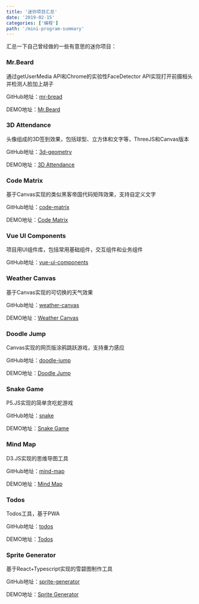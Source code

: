 ```yaml
---
title: '迷你项目汇总'
date: '2019-02-15'
categories: ['编程']
path: '/mini-program-summary'
---
```


汇总一下自己曾经做的一些有意思的迷你项目：

### Mr.Beard

通过getUserMedia API和Chrome的实验性FaceDetector API实现打开前摄相头并检测人脸加上胡子

GitHub地址：[mr-bread](https://github.com/silentmaker/mr-beard)

DEMO地址：[Mr.Beard](https://silentmaker.github.io/mr-beard)

### 3D Attendance

头像组成的3D签到效果，包括球型、立方体和文字等，ThreeJS和Canvas版本

GitHub地址：[3d-geometry](https://github.com/silentmaker/3d-geometry)

DEMO地址：[3D Attendance](https://silentmaker.github.io/3d-geometry)

### Code Matrix

基于Canvas实现的类似黑客帝国代码矩阵效果，支持自定义文字

GitHub地址：[code-matrix](https://github.com/silentmaker/code-matrix)

DEMO地址：[Code Matrix](https://silentmaker.github.io/code-matrix)

### Vue UI Components

项目用UI组件库，包括常用基础组件，交互组件和业务组件

GitHub地址：[vue-ui-components](https://github.com/silentmaker/vue-ui-components)

### Weather Canvas

基于Canvas实现的可切换的天气效果

GitHub地址：[weather-canvas](https://github.com/silentmaker/weather-canvas)

DEMO地址：[Weather Canvas](https://silentmaker.github.io/weather-canvas)

### Doodle Jump

Canvas实现的网页版涂鸦跳跃游戏，支持重力感应

GitHub地址：[doodle-jump](https://github.com/silentmaker/doodle-jump)

DEMO地址：[Doodle Jump](https://silentmaker.github.io/doodle-jump)

### Snake Game

P5.JS实现的简单贪吃蛇游戏

GitHub地址：[snake](https://github.com/silentmaker/snake)

DEMO地址：[Snake Game](https://silentmaker.github.io/snake)

### Mind Map

D3.JS实现的思维导图工具

GitHub地址：[mind-map](https://github.com/silentmaker/mind-map)

DEMO地址：[Mind Map](https://silentmaker.github.io/mind-map)

### Todos

Todos工具，基于PWA

GitHub地址：[todos](https://github.com/silentmaker/todos)

DEMO地址：[Todos](https://silentmaker.github.io/todos)

### Sprite Generator

基于React+Typescript实现的雪碧图制作工具

GitHub地址：[sprite-generator](https://github.com/silentmaker/sprite-generator)

DEMO地址：[Sprite Generator](https://silentmaker.github.io/sprite-generator)



